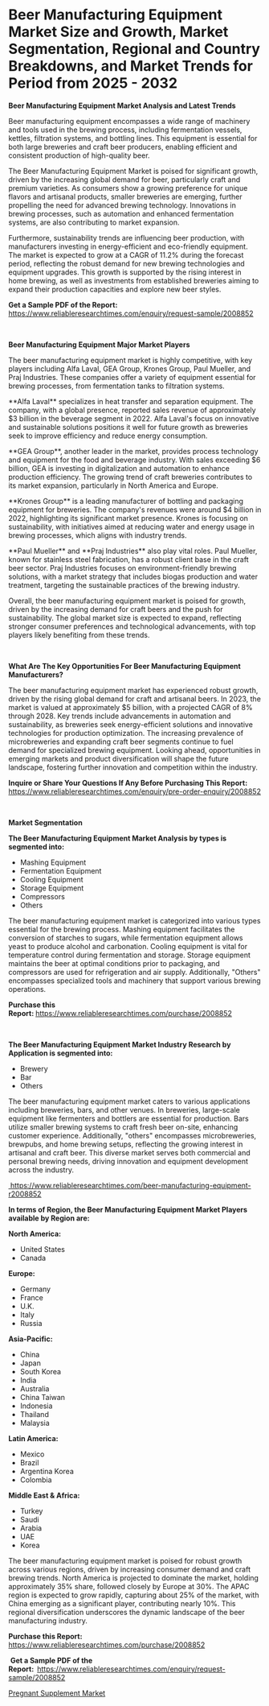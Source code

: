 <p><h1>Beer Manufacturing Equipment Market Size and Growth, Market Segmentation, Regional and Country Breakdowns, and Market Trends for Period from 2025 -  2032</h1></p><p><strong>Beer Manufacturing Equipment Market Analysis and Latest Trends</strong></p>
<p><p>Beer manufacturing equipment encompasses a wide range of machinery and tools used in the brewing process, including fermentation vessels, kettles, filtration systems, and bottling lines. This equipment is essential for both large breweries and craft beer producers, enabling efficient and consistent production of high-quality beer.</p><p>The Beer Manufacturing Equipment Market is poised for significant growth, driven by the increasing global demand for beer, particularly craft and premium varieties. As consumers show a growing preference for unique flavors and artisanal products, smaller breweries are emerging, further propelling the need for advanced brewing technology. Innovations in brewing processes, such as automation and enhanced fermentation systems, are also contributing to market expansion.</p><p>Furthermore, sustainability trends are influencing beer production, with manufacturers investing in energy-efficient and eco-friendly equipment. The market is expected to grow at a CAGR of 11.2% during the forecast period, reflecting the robust demand for new brewing technologies and equipment upgrades. This growth is supported by the rising interest in home brewing, as well as investments from established breweries aiming to expand their production capacities and explore new beer styles.</p></p>
<p><strong>Get a Sample PDF of the Report:&nbsp;</strong> <a href="https://www.reliableresearchtimes.com/enquiry/request-sample/2008852?utm_campaign=2467&utm_medium=2&utm_source=Github&utm_content=ia&utm_term=28022025&utm_id=beer-manufacturing-equipment">https://www.reliableresearchtimes.com/enquiry/request-sample/2008852</a></p>
<p>&nbsp;</p>
<p><strong>Beer Manufacturing Equipment Major Market Players</strong></p>
<p><p>The beer manufacturing equipment market is highly competitive, with key players including Alfa Laval, GEA Group, Krones Group, Paul Mueller, and Praj Industries. These companies offer a variety of equipment essential for brewing processes, from fermentation tanks to filtration systems.</p><p>**Alfa Laval** specializes in heat transfer and separation equipment. The company, with a global presence, reported sales revenue of approximately $3 billion in the beverage segment in 2022. Alfa Laval's focus on innovative and sustainable solutions positions it well for future growth as breweries seek to improve efficiency and reduce energy consumption.</p><p>**GEA Group**, another leader in the market, provides process technology and equipment for the food and beverage industry. With sales exceeding $6 billion, GEA is investing in digitalization and automation to enhance production efficiency. The growing trend of craft breweries contributes to its market expansion, particularly in North America and Europe.</p><p>**Krones Group** is a leading manufacturer of bottling and packaging equipment for breweries. The company's revenues were around $4 billion in 2022, highlighting its significant market presence. Krones is focusing on sustainability, with initiatives aimed at reducing water and energy usage in brewing processes, which aligns with industry trends.</p><p>**Paul Mueller** and **Praj Industries** also play vital roles. Paul Mueller, known for stainless steel fabrication, has a robust client base in the craft beer sector. Praj Industries focuses on environment-friendly brewing solutions, with a market strategy that includes biogas production and water treatment, targeting the sustainable practices of the brewing industry.</p><p>Overall, the beer manufacturing equipment market is poised for growth, driven by the increasing demand for craft beers and the push for sustainability. The global market size is expected to expand, reflecting stronger consumer preferences and technological advancements, with top players likely benefiting from these trends.</p></p>
<p>&nbsp;</p>
<p><strong>What Are The Key Opportunities For Beer Manufacturing Equipment Manufacturers?</strong></p>
<p><p>The beer manufacturing equipment market has experienced robust growth, driven by the rising global demand for craft and artisanal beers. In 2023, the market is valued at approximately $5 billion, with a projected CAGR of 8% through 2028. Key trends include advancements in automation and sustainability, as breweries seek energy-efficient solutions and innovative technologies for production optimization. The increasing prevalence of microbreweries and expanding craft beer segments continue to fuel demand for specialized brewing equipment. Looking ahead, opportunities in emerging markets and product diversification will shape the future landscape, fostering further innovation and competition within the industry.</p></p>
<p><strong>Inquire or Share Your Questions If Any Before Purchasing This Report:</strong> <a href="https://www.reliableresearchtimes.com/enquiry/pre-order-enquiry/2008852?utm_campaign=2467&utm_medium=2&utm_source=Github&utm_content=ia&utm_term=28022025&utm_id=beer-manufacturing-equipment">https://www.reliableresearchtimes.com/enquiry/pre-order-enquiry/2008852</a></p>
<p>&nbsp;</p>
<p><strong>Market Segmentation</strong></p>
<p><strong>The Beer Manufacturing Equipment Market Analysis by types is segmented into:</strong></p>
<p><ul><li>Mashing Equipment</li><li>Fermentation Equipment</li><li>Cooling Equipment</li><li>Storage Equipment</li><li>Compressors</li><li>Others</li></ul></p>
<p><p>The beer manufacturing equipment market is categorized into various types essential for the brewing process. Mashing equipment facilitates the conversion of starches to sugars, while fermentation equipment allows yeast to produce alcohol and carbonation. Cooling equipment is vital for temperature control during fermentation and storage. Storage equipment maintains the beer at optimal conditions prior to packaging, and compressors are used for refrigeration and air supply. Additionally, "Others" encompasses specialized tools and machinery that support various brewing operations.</p></p>
<p><strong>Purchase this Report:&nbsp;</strong><a href="https://www.reliableresearchtimes.com/purchase/2008852?utm_campaign=2467&utm_medium=2&utm_source=Github&utm_content=ia&utm_term=28022025&utm_id=beer-manufacturing-equipment">https://www.reliableresearchtimes.com/purchase/2008852</a></p>
<p>&nbsp;</p>
<p><strong>The Beer Manufacturing Equipment Market Industry Research by Application is segmented into:</strong></p>
<p><ul><li>Brewery</li><li>Bar</li><li>Others</li></ul></p>
<p><p>The beer manufacturing equipment market caters to various applications including breweries, bars, and other venues. In breweries, large-scale equipment like fermenters and bottlers are essential for production. Bars utilize smaller brewing systems to craft fresh beer on-site, enhancing customer experience. Additionally, "others" encompasses microbreweries, brewpubs, and home brewing setups, reflecting the growing interest in artisanal and craft beer. This diverse market serves both commercial and personal brewing needs, driving innovation and equipment development across the industry.</p></p>
<p><a href="https://www.reliableresearchtimes.com/beer-manufacturing-equipment-r2008852?utm_campaign=2467&utm_medium=2&utm_source=Github&utm_content=ia&utm_term=28022025&utm_id=beer-manufacturing-equipment">&nbsp;https://www.reliableresearchtimes.com/beer-manufacturing-equipment-r2008852</a></p>
<p><strong>In terms of Region, the Beer Manufacturing Equipment Market Players available by Region are:</strong></p>
<p>
    <p> <strong> North America: </strong>
        <ul>
            <li>United States</li>
            <li>Canada</li>
        </ul>
        </p> 
    <p> <strong> Europe: </strong>
        <ul>
            <li>Germany</li>
            <li>France</li>
            <li>U.K.</li>
            <li>Italy</li>
            <li>Russia</li>
        </ul>
        </p> 
    <p> <strong> Asia-Pacific: </strong>
        <ul>
            <li>China</li>
            <li>Japan</li>
            <li>South Korea</li>
            <li>India</li>
            <li>Australia</li>
            <li>China Taiwan</li>
            <li>Indonesia</li>
            <li>Thailand</li>
            <li>Malaysia</li>
        </ul>
        </p> 
    <p> <strong> Latin America: </strong>
        <ul>
            <li>Mexico</li>
            <li>Brazil</li>
            <li>Argentina Korea</li>
            <li>Colombia</li>
        </ul>
        </p> 
    <p> <strong> Middle East & Africa: </strong>
        <ul>
            <li>Turkey</li>
            <li>Saudi</li>
            <li>Arabia</li>
            <li>UAE</li>
            <li>Korea</li>
        </ul>
    </p>
    </p>
<p><p>The beer manufacturing equipment market is poised for robust growth across various regions, driven by increasing consumer demand and craft brewing trends. North America is projected to dominate the market, holding approximately 35% share, followed closely by Europe at 30%. The APAC region is expected to grow rapidly, capturing about 25% of the market, with China emerging as a significant player, contributing nearly 10%. This regional diversification underscores the dynamic landscape of the beer manufacturing industry.</p></p>
<p><strong>Purchase this Report: </strong><a href="https://www.reliableresearchtimes.com/purchase/2008852?utm_campaign=2467&utm_medium=2&utm_source=Github&utm_content=ia&utm_term=28022025&utm_id=beer-manufacturing-equipment">https://www.reliableresearchtimes.com/purchase/2008852</a></p>
<p>&nbsp;<strong>Get a Sample PDF of the Report:&nbsp;&nbsp;</strong><a href="https://www.reliableresearchtimes.com/enquiry/request-sample/2008852?utm_campaign=2467&utm_medium=2&utm_source=Github&utm_content=ia&utm_term=28022025&utm_id=beer-manufacturing-equipment">https://www.reliableresearchtimes.com/enquiry/request-sample/2008852</a></p>
<p><strong></strong></p>
<p><p><a href="https://github.com/rrapajecundi/Market-Research-Report-List-1/blob/main/pregnant-supplement-market.md?utm_campaign=2467&utm_medium=2&utm_source=Github&utm_content=ia&utm_term=28022025&utm_id=beer-manufacturing-equipment">Pregnant Supplement Market</a></p></p>